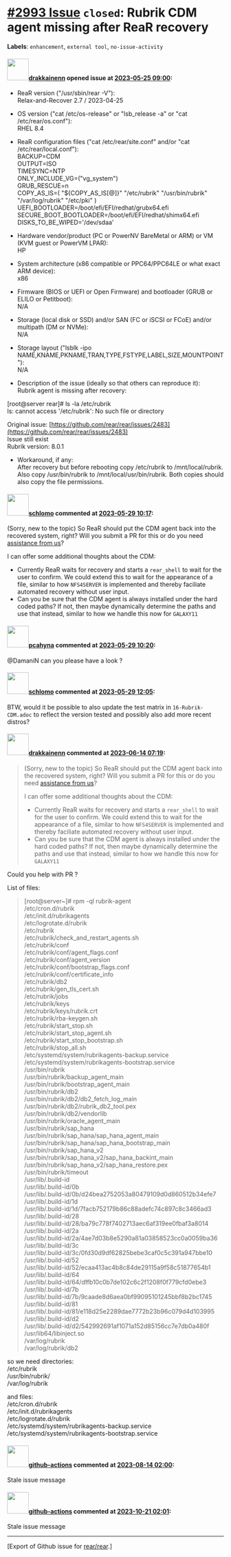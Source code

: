 [\#2993 Issue](https://github.com/rear/rear/issues/2993) `closed`: Rubrik CDM agent missing after ReaR recovery
===============================================================================================================

**Labels**: `enhancement`, `external tool`, `no-issue-activity`

#### <img src="https://avatars.githubusercontent.com/u/111309896?v=4" width="50">[drakkainenn](https://github.com/drakkainenn) opened issue at [2023-05-25 09:00](https://github.com/rear/rear/issues/2993):

<!-- Relax-and-Recover (ReaR) Issue Template

Fill in the following items before submitting a new issue.
(quick response is not guaranteed with free support):

Please use proper GitHub Flavoured Markdown,
see "Basic writing and formatting syntax" at
https://docs.github.com/en/get-started/writing-on-github/getting-started-with-writing-and-formatting-on-github/basic-writing-and-formatting-syntax

-- You can safely remove this comment block
-->

-   ReaR version ("/usr/sbin/rear -V"):  
    Relax-and-Recover 2.7 / 2023-04-25

-   OS version ("cat /etc/os-release" or "lsb\_release -a" or "cat
    /etc/rear/os.conf"):  
    RHEL 8.4

-   ReaR configuration files ("cat /etc/rear/site.conf" and/or "cat
    /etc/rear/local.conf"):  
    BACKUP=CDM  
    OUTPUT=ISO  
    TIMESYNC=NTP  
    ONLY\_INCLUDE\_VG=("vg\_system")  
    GRUB\_RESCUE=n  
    COPY\_AS\_IS=( "${COPY\_AS\_IS\[@\]}" "/etc/rubrik"
    "/usr/bin/rubrik" "/var/log/rubrik" "/etc/pki" )  
    UEFI\_BOOTLOADER=/boot/efi/EFI/redhat/grubx64.efi  
    SECURE\_BOOT\_BOOTLOADER=/boot/efi/EFI/redhat/shimx64.efi  
    DISKS\_TO\_BE\_WIPED='/dev/sdaa'

-   Hardware vendor/product (PC or PowerNV BareMetal or ARM) or VM (KVM
    guest or PowerVM LPAR):  
    HP

-   System architecture (x86 compatible or PPC64/PPC64LE or what exact
    ARM device):  
    x86

-   Firmware (BIOS or UEFI or Open Firmware) and bootloader (GRUB or
    ELILO or Petitboot):  
    N/A

-   Storage (local disk or SSD) and/or SAN (FC or iSCSI or FCoE) and/or
    multipath (DM or NVMe):  
    N/A

-   Storage layout ("lsblk -ipo
    NAME,KNAME,PKNAME,TRAN,TYPE,FSTYPE,LABEL,SIZE,MOUNTPOINT"):  
    N/A

-   Description of the issue (ideally so that others can reproduce
    it):  
    Rubrik agent is missing after recovery:

\[root@server rear\]\# ls -la /etc/rubrik  
ls: cannot access '/etc/rubrik': No such file or directory

Original issue:
[https://github.com/rear/rear/issues/2483](https://github.com/rear/rear/issues/2483)  
Issue still exist  
Rubrik version: 8.0.1

-   Workaround, if any:  
    After recovery but before rebooting copy /etc/rubrik to
    /mnt/local/rubrik. Also copy /usr/bin/rubrik to
    /mnt/local/usr/bin/rubrik. Both copies should also copy the file
    permissions.

#### <img src="https://avatars.githubusercontent.com/u/101384?v=4" width="50">[schlomo](https://github.com/schlomo) commented at [2023-05-29 10:17](https://github.com/rear/rear/issues/2993#issuecomment-1566915060):

(Sorry, new to the topic) So ReaR should put the CDM agent back into the
recovered system, right? Will you submit a PR for this or do you need
[assistance from
us](https://relax-and-recover.org/support/#:~:text=means%20for%20sponsoring-,Professional%20Support,-If%20your%20company)?

I can offer some additional thoughts about the CDM:

-   Currently ReaR waits for recovery and starts a `rear_shell` to wait
    for the user to confirm. We could extend this to wait for the
    appearance of a file, similar to how `NFS4SERVER` is implemented and
    thereby faciliate automated recovery without user input.
-   Can you be sure that the CDM agent is always installed under the
    hard coded paths? If not, then maybe dynamically determine the paths
    and use that instead, similar to how we handle this now for
    `GALAXY11`

#### <img src="https://avatars.githubusercontent.com/u/26300485?u=9105d243bc9f7ade463a3e52e8dd13fa67837158&v=4" width="50">[pcahyna](https://github.com/pcahyna) commented at [2023-05-29 10:20](https://github.com/rear/rear/issues/2993#issuecomment-1566923980):

@DamaniN can you please have a look ?

#### <img src="https://avatars.githubusercontent.com/u/101384?v=4" width="50">[schlomo](https://github.com/schlomo) commented at [2023-05-29 12:05](https://github.com/rear/rear/issues/2993#issuecomment-1567053261):

BTW, would it be possible to also update the test matrix in
`16-Rubrik-CDM.adoc` to reflect the version tested and possibly also add
more recent distros?

#### <img src="https://avatars.githubusercontent.com/u/111309896?v=4" width="50">[drakkainenn](https://github.com/drakkainenn) commented at [2023-06-14 07:19](https://github.com/rear/rear/issues/2993#issuecomment-1590617334):

> (Sorry, new to the topic) So ReaR should put the CDM agent back into
> the recovered system, right? Will you submit a PR for this or do you
> need [assistance from
> us](https://relax-and-recover.org/support/#:~:text=means%20for%20sponsoring-,Professional%20Support,-If%20your%20company)?
>
> I can offer some additional thoughts about the CDM:
>
> -   Currently ReaR waits for recovery and starts a `rear_shell` to
>     wait for the user to confirm. We could extend this to wait for the
>     appearance of a file, similar to how `NFS4SERVER` is implemented
>     and thereby faciliate automated recovery without user input.
> -   Can you be sure that the CDM agent is always installed under the
>     hard coded paths? If not, then maybe dynamically determine the
>     paths and use that instead, similar to how we handle this now for
>     `GALAXY11`

Could you help with PR ?

List of files:

> \[root@server~\]\# rpm -ql rubrik-agent  
> /etc/cron.d/rubrik  
> /etc/init.d/rubrikagents  
> /etc/logrotate.d/rubrik  
> /etc/rubrik  
> /etc/rubrik/check\_and\_restart\_agents.sh  
> /etc/rubrik/conf  
> /etc/rubrik/conf/agent\_flags.conf  
> /etc/rubrik/conf/agent\_version  
> /etc/rubrik/conf/bootstrap\_flags.conf  
> /etc/rubrik/conf/certificate\_info  
> /etc/rubrik/db2  
> /etc/rubrik/gen\_tls\_cert.sh  
> /etc/rubrik/jobs  
> /etc/rubrik/keys  
> /etc/rubrik/keys/rubrik.crt  
> /etc/rubrik/rba-keygen.sh  
> /etc/rubrik/start\_stop.sh  
> /etc/rubrik/start\_stop\_agent.sh  
> /etc/rubrik/start\_stop\_bootstrap.sh  
> /etc/rubrik/stop\_all.sh  
> /etc/systemd/system/rubrikagents-backup.service  
> /etc/systemd/system/rubrikagents-bootstrap.service  
> /usr/bin/rubrik  
> /usr/bin/rubrik/backup\_agent\_main  
> /usr/bin/rubrik/bootstrap\_agent\_main  
> /usr/bin/rubrik/db2  
> /usr/bin/rubrik/db2/db2\_fetch\_log\_main  
> /usr/bin/rubrik/db2/rubrik\_db2\_tool.pex  
> /usr/bin/rubrik/db2/vendorlib  
> /usr/bin/rubrik/oracle\_agent\_main  
> /usr/bin/rubrik/sap\_hana  
> /usr/bin/rubrik/sap\_hana/sap\_hana\_agent\_main  
> /usr/bin/rubrik/sap\_hana/sap\_hana\_bootstrap\_main  
> /usr/bin/rubrik/sap\_hana\_v2  
> /usr/bin/rubrik/sap\_hana\_v2/sap\_hana\_backint\_main  
> /usr/bin/rubrik/sap\_hana\_v2/sap\_hana\_restore.pex  
> /usr/bin/rubrik/timeout  
> /usr/lib/.build-id  
> /usr/lib/.build-id/0b  
> /usr/lib/.build-id/0b/d24bea2752053a80479109d0d860512b34efe7  
> /usr/lib/.build-id/1d  
> /usr/lib/.build-id/1d/7facb752179b86c88adefc74c897c8c3466ad3  
> /usr/lib/.build-id/28  
> /usr/lib/.build-id/28/ba79c778f7402713aec6af319ee0fbaf3a8014  
> /usr/lib/.build-id/2a  
> /usr/lib/.build-id/2a/4ae7d03b8e5290a81a03858523cc0a0059ba36  
> /usr/lib/.build-id/3c  
> /usr/lib/.build-id/3c/0fd30d9df62825bebe3caf0c5c391a947bbe10  
> /usr/lib/.build-id/52  
> /usr/lib/.build-id/52/ecaa413ac4b8c84de29115a9f58c51877654b1  
> /usr/lib/.build-id/64  
> /usr/lib/.build-id/64/dffb10c0b7de102c6c2f1208f0f779cfd0ebe3  
> /usr/lib/.build-id/7b  
> /usr/lib/.build-id/7b/9caade8d6aea0bf99095101245bbf8b2bc1745  
> /usr/lib/.build-id/81  
> /usr/lib/.build-id/81/e118d25e2289dae7772b23b96c079d4d103995  
> /usr/lib/.build-id/d2  
> /usr/lib/.build-id/d2/542992691af1071a152d85156cc7e7db0a480f  
> /usr/lib64/libinject.so  
> /var/log/rubrik  
> /var/log/rubrik/db2

so we need directories:  
/etc/rubrik  
/usr/bin/rubrik/  
/var/log/rubrik

and files:  
/etc/cron.d/rubrik  
/etc/init.d/rubrikagents  
/etc/logrotate.d/rubrik  
/etc/systemd/system/rubrikagents-backup.service  
/etc/systemd/system/rubrikagents-bootstrap.service

#### <img src="https://avatars.githubusercontent.com/in/15368?v=4" width="50">[github-actions](https://github.com/apps/github-actions) commented at [2023-08-14 02:00](https://github.com/rear/rear/issues/2993#issuecomment-1676565912):

Stale issue message

#### <img src="https://avatars.githubusercontent.com/in/15368?v=4" width="50">[github-actions](https://github.com/apps/github-actions) commented at [2023-10-21 02:01](https://github.com/rear/rear/issues/2993#issuecomment-1773602394):

Stale issue message

------------------------------------------------------------------------

\[Export of Github issue for
[rear/rear](https://github.com/rear/rear).\]
